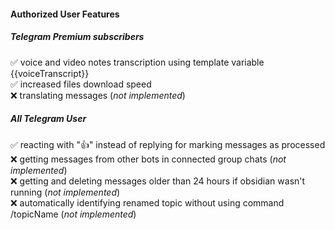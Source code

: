 #### Authorized User Features

##### Telegram Premium subscribers
✅ voice and video notes transcription using template variable {{voiceTranscript}}<br/>
✅ increased files download speed<br/>
❌ translating messages (*not implemented*)<br/>

##### All Telegram User
✅ reacting with "👍" instead of replying for marking messages as processed<br/>
❌ getting messages from other bots in connected group chats (*not implemented*)<br/>
❌ getting and deleting messages older than 24 hours if obsidian wasn't running (*not implemented*)<br/>
❌ automatically identifying renamed topic without using command /topicName (*not implemented*)<br/>